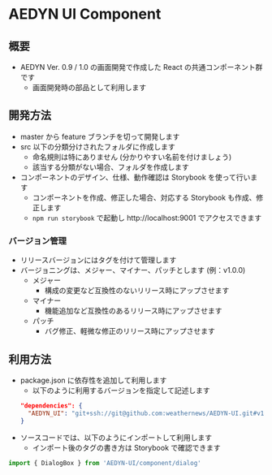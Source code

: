 # AEDYN UI Component

## 概要
* AEDYN Ver. 0.9 / 1.0 の画面開発で作成した React の共通コンポーネント群です
  * 画面開発時の部品として利用します

## 開発方法
* master から feature ブランチを切って開発します
* src 以下の分類分けされたフォルダに作成します
  * 命名規則は特にありません (分かりやすい名前を付けましょう)
  * 該当する分類がない場合、フォルダを作成します
* コンポーネントのデザイン、仕様、動作確認は Storybook を使って行います
  * コンポーネントを作成、修正した場合、対応する Storybook も作成、修正します
  * `npm run storybook` で起動し http://localhost:9001 でアクセスできます

### バージョン管理
* リリースバージョンにはタグを付けて管理します
* バージョニングは、メジャー、マイナー、パッチとします (例：v1.0.0)
  * メジャー
    * 構成の変更など互換性のないリリース時にアップさせます
  * マイナー
    * 機能追加など互換性のあるリリース時にアップさせます
  * パッチ
    * バグ修正、軽微な修正のリリース時にアップさせます

## 利用方法
* package.json に依存性を追加して利用します
  * 以下のように利用するバージョンを指定して記述します
  ```json
  "dependencies": {
    "AEDYN_UI": "git+ssh://git@github.com:weathernews/AEDYN-UI.git#v1.0.0"
  }
  ```
* ソースコードでは、以下のようにインポートして利用します 
  * インポート後のタグの書き方は Storybook で確認できます
```js
import { DialogBox } from 'AEDYN-UI/component/dialog'
```